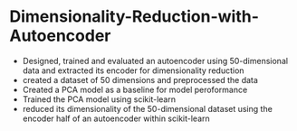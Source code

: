# Dimensionality-Reduction-with-Autoencoder

- Designed, trained and evaluated an autoencoder using 50-dimensional data and extracted its encoder for dimensionality reduction
- created a dataset of 50 dimensions and preprocessed the data 
- Created a PCA model as a baseline for model peroformance
- Trained the PCA model using scikit-learn
- reduced its dimensionality of the 50-dimensional dataset using the encoder half of an autoencoder within scikit-learn
